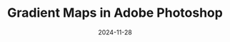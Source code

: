 ---
title: "Gradient Maps in Adobe Photoshop"
description: "Transform your visuals in crazy ways with customisable colours in Adobe Photoshop."
external_url: https://heyrich.net/gmap-ps
date: 2024-11-28
image: "img/gradient-maps-photoshop.jpg"
background_color: "black"
color: white
categories: ['Illustration', 'Graphic Design']
tags: ['Photoshop', 'Gradient maps']
type: ['Course']
sitemap: true
priority: 50
---